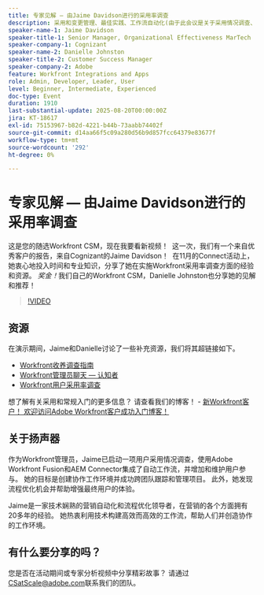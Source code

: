 ```yaml
---
title: 专家见解 — 由Jaime Davidson进行的采用率调查
description: 采用和变更管理、最佳实践、工作流自动化(由于此会议是关于采用情况调查、优化和扩展流程的，因此非常适合
speaker-name-1: Jaime Davidson
speaker-title-1: Senior Manager, Organizational Effectiveness MarTech
speaker-company-1: Cognizant
speaker-name-2: Danielle Johnston
speaker-title-2: Customer Success Manager
speaker-company-2: Adobe
feature: Workfront Integrations and Apps
role: Admin, Developer, Leader, User
level: Beginner, Intermediate, Experienced
doc-type: Event
duration: 1910
last-substantial-update: 2025-08-20T00:00:00Z
jira: KT-18617
exl-id: 75153967-b82d-4221-b44b-73aabb74402f
source-git-commit: d14aa66f5c09a280d56b9d857fcc64379e83677f
workflow-type: tm+mt
source-wordcount: '292'
ht-degree: 0%

---
```


# 专家见解 — 由Jaime Davidson进行的采用率调查

这是您的随选Workfront CSM，现在我要看新视频！  这一次，我们有一个来自优秀客户的报告，来自Cognizant的Jaime Davidson！  在11月的Connect活动上，她衷心地投入时间和专业知识，分享了她在实施Workfront采用率调查方面的经验和资源。 *奖金！*&#x200B;我们自己的Workfront CSM，Danielle Johnston也分享她的见解和推荐！

>[!VIDEO](https://video.tv.adobe.com/v/3469895/?learn=on&enablevpops)

## 资源

在演示期间，Jaime和Danielle讨论了一些补充资源，我们将其超链接如下。

* [Workfront收养调查指南](https://cdn.experience.workfront.com/Training/Guides/Customer+Success+at+Scale/Workfront+Guide+to+Adoption+Surveys)
* [Workfront管理员聊天 — 认知者](https://cdn.experience.workfront.com/Training/Guides/Customer+Success+at+Scale/Workfront+-+Admin+Chat+20231113+final+GBC)
* [Workfront用户采用率调查](https://cdn.experience.workfront.com/Training/Guides/Customer+Success+at+Scale/Workfront+User+Adoption+Survey+2022+final_Admin+chat)

想了解有关采用和常规入门的更多信息？ 请查看我们的博客！ - [新Workfront客户！ 欢迎访问Adobe Workfront客户成功入门博客！](https://experienceleaguecommunities.adobe.com/t5/workfront-blogs/new-workfront-customers-welcome-to-the-adobe-workfront-customer/ba-p/635927)

## 关于扬声器

作为Workfront管理员，Jaime已启动一项用户采用情况调查，使用Adobe Workfront Fusion和AEM Connector集成了自动工作流，并增加和维护用户参与。 她的目标是创建协作工作环境并成功跨团队跟踪和管理项目。 此外，她发现流程优化机会并帮助增强最终用户的体验。

Jaime是一家技术娴熟的营销自动化和流程优化领导者，在营销的各个方面拥有20多年的经验。 她热衷利用技术构建高效而高效的工作流，帮助人们并创造协作的工作环境。

## 有什么要分享的吗？

您是否在活动期间或专家分析视频中分享精彩故事？ 请通过[CSatScale@adobe.com](mailto:CSatScale@adobe.com)联系我们的团队。
